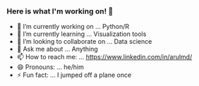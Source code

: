 ### Here is what I'm working on! 👋

- 🔭 I’m currently working on ... Python/R
- 🌱 I’m currently learning ... Visualization tools
- 👯 I’m looking to collaborate on ... Data science
- 💬 Ask me about ... Anything
- 📫 How to reach me: ... https://www.linkedin.com/in/arulmd/
- 😄 Pronouns: ... he/him
- ⚡ Fun fact: ... I jumped off a plane once

